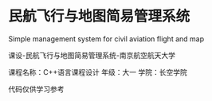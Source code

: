 # 民航飞行与地图简易管理系统
Simple management system for civil aviation flight and map

课设-民航飞行与地图简易管理系统-南京航空航天大学

  课程名称：C++语言课程设计
  年级：大一
  学院：长空学院

代码仅供学习参考
